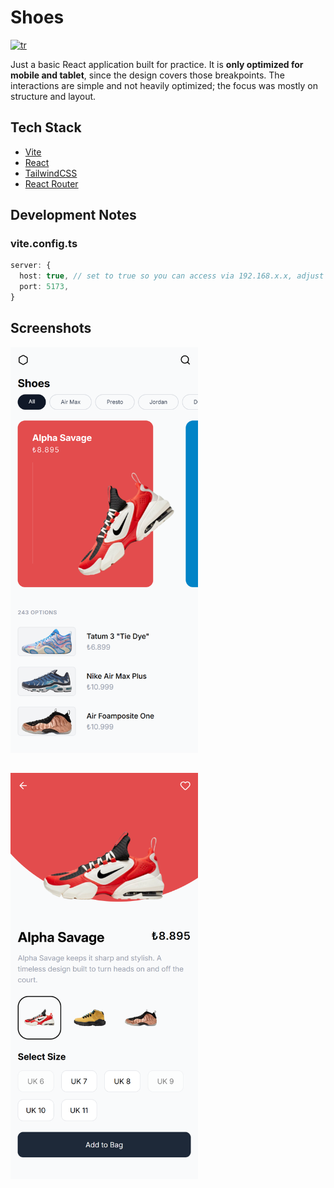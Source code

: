 # Shoes

[![tr](https://img.shields.io/badge/lang-tr-red.svg)](https://github.com/emirhansirkeci/shoe/blob/main/README-tr.md)

Just a basic React application built for practice. It is **only optimized for mobile and tablet**, since the design covers those breakpoints. The interactions are simple and not heavily optimized; the focus was mostly on structure and layout.

## Tech Stack

- [Vite](https://vitejs.dev/)
- [React](https://react.dev/)
- [TailwindCSS](https://tailwindcss.com/)
- [React Router](https://reactrouter.com/)

## Development Notes

### vite.config.ts

```ts
server: {
  host: true, // set to true so you can access via 192.168.x.x, adjust as needed
  port: 5173,
}
```

## Screenshots

<div style="display: flex; gap: 32px; flex-wrap: wrap;">
  <img src="public/screenshots/home-page.png" alt="Home Page" width="300"/>
  <img src="public/screenshots/details-page.png" alt="Details Page" width="300"/>
</div>
